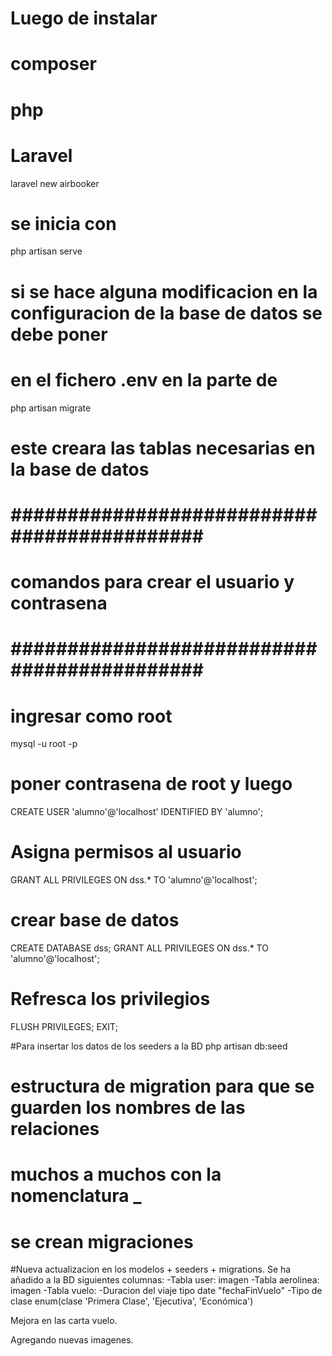 # Luego de instalar 
# composer
# php
# Laravel

laravel new airbooker

# se inicia con 

php artisan serve

# si se hace alguna modificacion en la configuracion de la base de datos se debe poner

# en el fichero .env en la parte de 

php artisan migrate

# este creara las tablas necesarias en la base de datos

# ############################################ #
# comandos para crear el usuario y contrasena  #
# ############################################ #

# ingresar como root

mysql -u root -p

# poner contrasena de root y luego

CREATE USER 'alumno'@'localhost' IDENTIFIED BY 'alumno';

# Asigna permisos al usuario

GRANT ALL PRIVILEGES ON dss.* TO 'alumno'@'localhost';

# crear base de datos

CREATE DATABASE dss;
GRANT ALL PRIVILEGES ON dss.* TO 'alumno'@'localhost';


# Refresca los privilegios
FLUSH PRIVILEGES;
EXIT;

#Para insertar los datos de los seeders a la BD
php artisan db:seed


# estructura de migration para que se guarden los nombres de las relaciones
# muchos a muchos con la nomenclatura <tabla1>_<tabla2>


# se crean migraciones



 
#Nueva actualizacion en los modelos + seeders + migrations.
Se ha añadido a la BD siguientes columnas:
-Tabla user: imagen
-Tabla aerolinea: imagen
-Tabla vuelo: 
-Duracion del viaje tipo date  "fechaFinVuelo"
-Tipo de clase enum(clase 'Primera Clase', 'Ejecutiva', 'Económica')

Mejora en las carta vuelo.

Agregando nuevas imagenes.
